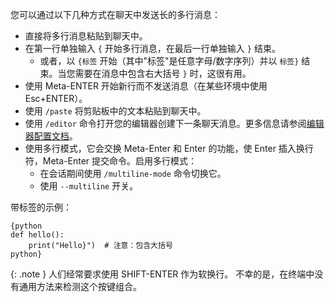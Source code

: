 您可以通过以下几种方式在聊天中发送长的多行消息：
  - 直接将多行消息粘贴到聊天中。
  - 在第一行单独输入 `{` 开始多行消息，在最后一行单独输入 `}` 结束。
    - 或者，以 `{标签` 开始（其中"标签"是任意字母/数字序列）并以 `标签}` 结束。当您需要在消息中包含右大括号 `}` 时，这很有用。
  - 使用 Meta-ENTER 开始新行而不发送消息（在某些环境中使用 Esc+ENTER）。
  - 使用 `/paste` 将剪贴板中的文本粘贴到聊天中。
  - 使用 `/editor` 命令打开您的编辑器创建下一条聊天消息。更多信息请参阅[编辑器配置文档](/docs/config/editor.html)。
  - 使用多行模式，它会交换 Meta-Enter 和 Enter 的功能，使 Enter 插入换行符，Meta-Enter 提交命令。启用多行模式：
    - 在会话期间使用 `/multiline-mode` 命令切换它。
    - 使用 `--multiline` 开关。
  
带标签的示例：
```
{python
def hello():
    print("Hello}")  # 注意：包含大括号
python}
```

{: .note }
人们经常要求使用 SHIFT-ENTER 作为软换行。
不幸的是，在终端中没有通用方法来检测这个按键组合。

